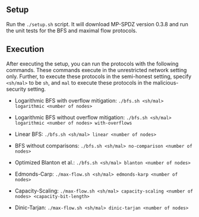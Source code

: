 ## Setup

Run the `./setup.sh` script. It will download MP-SPDZ version 0.3.8 and run the unit tests for the BFS and maximal flow protocols.
   
## Execution

After executing the setup, you can run the protocols with the following commands.
These commands execute in the unrestricted network setting only.
Further, to execute these protocols in the semi-honest setting, specify `<sh/mal>` to be `sh`,
and `mal` to execute these protocols in the malicious-security setting.

- Logarithmic BFS with overflow mitigation: `./bfs.sh <sh/mal> logarithmic <number of nodes>`
- Logarithmic BFS without overflow mitigation: `./bfs.sh <sh/mal> logarithmic <number of nodes> with-overflows`
- Linear BFS: `./bfs.sh <sh/mal> linear <number of nodes>`
- BFS without comparisons: `./bfs.sh <sh/mal> no-comparison <number of nodes>`
- Optimized Blanton et al.: `./bfs.sh <sh/mal> blanton <number of nodes>`

- Edmonds-Carp: `./max-flow.sh <sh/mal> edmonds-karp <number of nodes>`
- Capacity-Scaling: `./max-flow.sh <sh/mal> capacity-scaling <number of nodes> <capacity-bit-length>`
- Dinic-Tarjan: `./max-flow.sh <sh/mal> dinic-tarjan <number of nodes>`